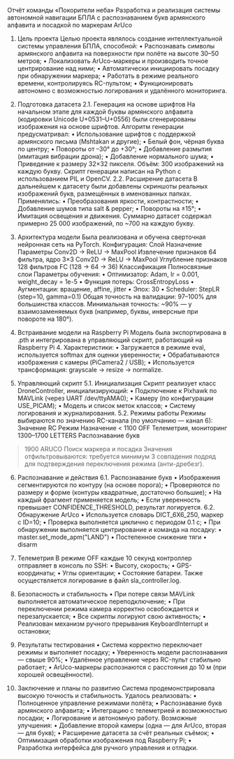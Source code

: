 Отчёт команды «Покорители неба»
Разработка и реализация системы автономной навигации БПЛА с распознаванием букв армянского алфавита и посадкой по маркерам ArUco

1. Цель проекта
Целью проекта являлось создание интеллектуальной системы управления БПЛА, способной:
•	Распознавать символы армянского алфавита на поверхности при полёте на высоте 30–50 метров;
•	Локализовать ArUco-маркеры и производить точное центрирование над ними;
•	Автоматически инициировать посадку при обнаружении маркера;
•	Работать в режиме реального времени, контролируясь RC-пультом;
•	Функционировать автономно с возможностью логирования и удалённого мониторинга.

2. Подготовка датасета
2.1. Генерация на основе шрифтов
На начальном этапе для каждой буквы армянского алфавита (кодировки Unicode U+0531–U+0556) были сгенерированы изображения на основе шрифтов. Алгоритм генерации предусматривал:
•	Использование шрифтов с поддержкой армянского письма (Mshtakan и другие);
•	Белый фон, чёрная буква по центру;
•	Повороты от –30° до +30°;
•	Добавление размытия (имитация вибрации дрона);
•	Добавление нормального шума;
•	Приведение к размеру 32×32 пикселя.
Объём: 300 изображений на каждую букву. Скрипт генерации написан на Python с использованием PIL и OpenCV.
2.2. Расширение датасета
В дальнейшем к датасету были добавлены скриншоты реальных изображений букв, размещённых в именованных папках. Применялись:
•	Преобразования яркости, контрастности;
•	Добавление шумов типа salt & pepper;
•	Повороты на ±15°;
•	Имитация освещения и движения.
Суммарно датасет содержал примерно 25 000 изображений, по ~700 на каждую букву.

3. Архитектура модели
Была реализована и обучена сверточная нейронная сеть на PyTorch.
Конфигурация:
Слой	Назначение	Параметры
Conv2D → ReLU → MaxPool	Извлечение признаков	64 фильтра, ядро 3×3
Conv2D → ReLU → MaxPool	Углубление признаков	128 фильтров
FC (128 → 64 → 36)	Классификация	Полносвязные слои
Параметры обучения:
•	Оптимизатор: Adam, lr = 0.001, weight_decay = 1e-5
•	Функция потерь: CrossEntropyLoss
•	Аугментации: вращение, affine, jitter
•	Эпох: 30
•	Scheduler: StepLR (step=10, gamma=0.1)
Общая точность на валидации: 97–100% для большинства классов.
Минимальная точность: ~90% — у взаимозаменяемых букв (например, буквы, инверсные при повороте на 180°).

4. Встраивание модели на Raspberry Pi
Модель была экспортирована в .pth и интегрирована в управляющий скрипт, работающий на Raspberry Pi 4.
Характеристики:
•	Загружается в режиме eval, используется softmax для оценки уверенности;
•	Обрабатываются изображения с камеры (PiCamera2 / USB);
•	Используется трансформация: grayscale → resize → normalize.

5. Управляющий скрипт
5.1. Инициализация
Скрипт реализует класс DroneController, инициализирующий:
•	Подключение к Pixhawk по MAVLink (через UART /dev/ttyAMA0);
•	Камеру (по конфигурации USE_PICAM);
•	Модель и список меток классов;
•	Систему логирования и журналирования.
5.2. Режимы работы
Режимы выбираются по значению RC-канала (по умолчанию — канал 6):
Значение RC	Режим	Назначение
< 1100	OFF	Телеметрия, мониторинг
1300–1700	LETTERS	Распознавание букв
> 1900	ARUCO	Поиск маркера и посадка
Значения отфильтровываются: требуется минимум 3 совпадения подряд для подтверждения переключения режима (анти-дребезг).

6. Распознавание и действия
6.1. Распознавание букв
•	Изображения сегментируются по контуру (на основе порога);
•	Проверяются по размеру и форме (контуры квадратные, достаточно большие);
•	На каждый фрагмент применяется модель;
•	Если уверенность превышает CONFIDENCE_THRESHOLD, результат логируется.
6.2. Обнаружение ArUco
•	Используется словарь DICT_6X6_250, маркер с ID=10;
•	Проверка выполняется циклично с периодом 0.1 с;
•	При обнаружении выполняется центрирование и команда на посадку:
•	master.set_mode_apm("LAND")
•	Постепенное снижение тяги
•	disarm

7. Телеметрия
В режиме OFF каждые 10 секунд контроллер отправляет в консоль по SSH:
•	Высоту, скорость;
•	GPS-координаты;
•	Углы ориентации;
•	Состояние батареи.
Также осуществляется логирование в файл sla_controller.log.

8. Безопасность и стабильность
•	При потере связи MAVLink выполняется автоматическое переподключение;
•	При переключении режима камера корректно освобождается и перезапускается;
•	Все скрипты логируют свою активность;
•	Реализован механизм ручного прерывания KeyboardInterrupt и остановки;

9. Результаты тестирования
•	Система корректно переключает режимы и выполняет посадку;
•	Уверенность модели распознавания — свыше 90%;
•	Удалённое управление через RC-пульт стабильно работает;
•	ArUco-маркеры распознаются с расстояния до 10 м (при хорошей освещённости).

10. Заключение и планы по развитию
Система продемонстрировала высокую точность и стабильность.
Удалось реализовать:
•	Полноценное управление режимами полёта;
•	Распознавание букв армянского алфавита;
•	Интеграцию с телеметрией и возможностью посадки;
•	Логирование и автономную работу.
Возможные улучшения:
•	Добавление второй камеры (одна — для ArUco, вторая — для букв);
•	Расширение датасета за счёт реальных съёмок;
•	Оптимизация обработки изображения под Raspberry Pi;
•	Разработка интерфейса для ручного управления и отладки.

